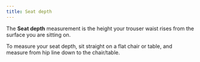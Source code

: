 ```yaml
---
title: Seat depth
---
```


The **Seat depth** measurement is the height your trouser waist rises from the surface you are sitting on.

To measure your seat depth, sit straight on a flat chair or table, and measure from hip line down to the chair/table.
